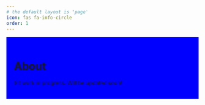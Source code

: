```yaml
---
# the default layout is 'page'
icon: fas fa-info-circle
order: 1
---
```


<!-- > Add Markdown syntax content to file `_tabs/about.md`{: .filepath } and it will show up on this page.
{: .prompt-tip } -->


<div style="background-color: blue; padding: 20px;">

# About

Sit work in progress. Will be updated soon!

<!-- Hi, I'm Harishankar P V. I'm a [Your Job Title/Description]. I am passionate about using my skills and knowledge to create impactful solutions for real-world problems. -->

<!-- Check out my [Resume](resume.pdf) for more details about my professional background and achievements. -->

<!-- </div>

<div style="background-color: green; padding: 20px;">

# Experience

## [Company/Organization Name 1]
[Job Title 1], [Dates of Employment]
- [Experience/Achievement 1]
- [Experience/Achievement 2]

## [Company/Organization Name 2]
[Job Title 2], [Dates of Employment]
- [Experience/Achievement 1]
- [Experience/Achievement 2]

</div>

# Projects

## [Project Name 1]
[Brief Description of Project 1]

## [Project Name 2]
[Brief Description of Project 2]

# Contact

Feel free to reach out to me on:

[![LinkedIn](https://icon.now.sh/linkedin/24/000000)](https://www.linkedin.com/in/[Your LinkedIn Profile URL])
[![GitHub](https://icon.now.sh/github/24/000000)](https://github.com/[Your GitHub Profile URL])
[![Twitter](https://icon.now.sh/twitter/24/000000)](https://twitter.com/[Your Twitter Handle]) -->
